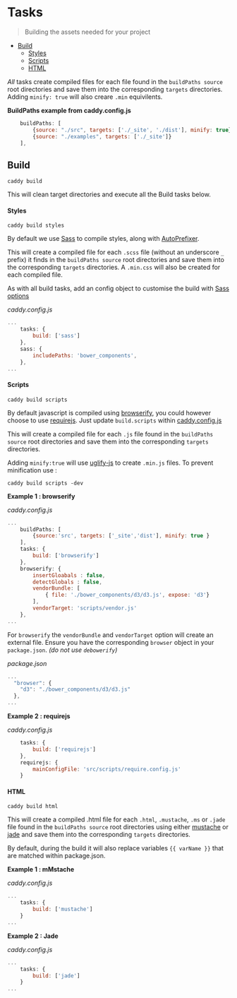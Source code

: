 # Tasks
> Building the assets needed for your project

 * [Build](#build)
    * [Styles](#styles)
    * [Scripts](#scripts)
    * [HTML](#html)

*All* tasks create compiled files for each file found in the `buildPaths source` root directories and save them into the corresponding `targets` directories. Adding `minify: true` will also creare `.min` equivilents.

**BuildPaths example from caddy.config.js**
```javascript
    buildPaths: [
        {source: "./src", targets: ['./_site', './dist'], minify: true},
        {source: "./examples", targets: ['./_site']}
    ],
```

## Build

`caddy build`

This will clean target directories and execute all the Build tasks below.

#### Styles

`caddy build styles`

By default we use [Sass](http://sass-lang.com/) to compile styles, along with [AutoPrefixer](https://www.npmjs.com/package/autoprefixer).

This will create a compiled file for each `.scss` file (without an underscore `_` prefix) it finds in the `buildPaths source` root directories and save them into the corresponding `targets` directories. A `.min.css` will also be created for each compiled file.

As with all build tasks, add an config object to customise the build with [Sass options](https://github.com/sass/node-sass#options)

*caddy.config.js*
```javascript
...
    tasks: {
        build: ['sass']
    },
    sass: {
        includePaths: 'bower_components',
    },
...
```

#### Scripts

`caddy build scripts`

By default javascript is compiled using [browserify](https://www.npmjs.com/package/browserify), you could however choose to use [requirejs](http://requirejs.org/).
Just update `build.scripts` within [caddy.config.js](boilerplate/caddy.config.js)

This will create a compiled file for each `.js` file found in the `buildPaths source` root directories and save them into the corresponding `targets` directories.

Adding `minify:true` will use [uglify-js](https://www.npmjs.com/package/uglify-js) to create `.min.js` files.  To prevent minification use :

`caddy build scripts -dev`

**Example 1 : browserify** 

*caddy.config.js*

```javascript
...
    buildPaths: [ 
        {source:'src', targets: ['_site','dist'], minify: true }
    ],
    tasks: {
        build: ['browserify']
    },
    browserify: {
        insertGloabals : false,
        detectGlobals : false,
        vendorBundle: [
            { file: './bower_components/d3/d3.js', expose: 'd3'}
        ],
        vendorTarget: 'scripts/vendor.js'
    },
...
```

For `browserify` the `vendorBundle` and `vendorTarget` option will create an external file. Ensure you have the corresponding `browser` object in your `package.json`. *(do not use `debowerify`)* 

*package.json*
```javascript
...
  "browser": {
    "d3": "./bower_components/d3/d3.js"
  },
...
```

**Example 2 : requirejs**

*caddy.config.js*
```javascript
    tasks: {
        build: ['requirejs']
    },
    requirejs: {
        mainConfigFile: 'src/scripts/require.config.js'
    }
```

#### HTML

`caddy build html`

This will create a compiled .html file for each `.html`, `.mustache`, `.ms` or `.jade` file found in the `buildPaths source` root directories using either [mustache](https://github.com/janl/mustache.js) or [jade](http://jade-lang.com/) and save them into the corresponding `targets` directories.

By default, during the build it will also replace variables `{{ varName }}` that are matched within package.json.

**Example 1 : mMstache** 

*caddy.config.js*
```javascript
...
    tasks: {
        build: ['mustache']
    }
...
```

**Example 2 : Jade** 

*caddy.config.js*
```javascript
...
    tasks: {
        build: ['jade']
    }
...
```
